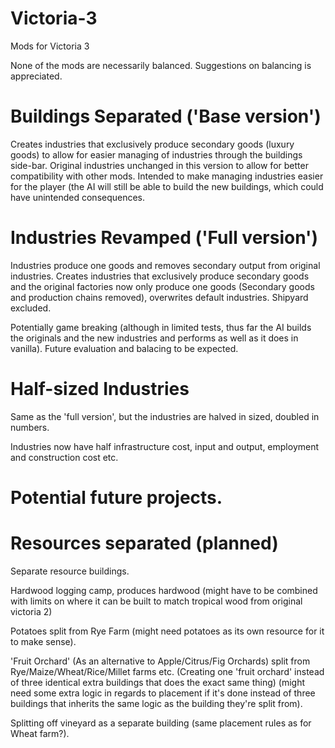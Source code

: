 # Victoria-3
Mods for Victoria 3

None of the mods are necessarily balanced.
Suggestions on balancing is appreciated. 

# Buildings Separated ('Base version')

 Creates industries that exclusively produce secondary goods (luxury goods) to allow for easier managing of industries through the buildings side-bar. Original industries unchanged in this version to allow for better compatibility with other mods. Intended to make managing industries easier for the player (the AI will still be able to build the new buildings, which could have unintended consequences.


# Industries Revamped ('Full version')

Industries produce one goods and removes secondary output from original industries. Creates industries that exclusively produce secondary goods and the original factories now only produce one goods (Secondary goods and production chains removed), overwrites default industries. Shipyard excluded.

Potentially game breaking (although in limited tests, thus far the AI builds the originals and the new industries and performs as well as it does in vanilla). Future evaluation and balacing to be expected.


# Half-sized Industries

Same as the 'full version', but the industries are halved in sized, doubled in numbers.

Industries now have half infrastructure cost, input and output, employment and construction cost etc. 


# Potential future projects.

# Resources separated (planned)
Separate resource buildings.

Hardwood logging camp, produces hardwood (might have to be combined with limits on where it can be built to match tropical wood from original victoria 2)

Potatoes split from Rye Farm (might need potatoes as its own resource for it to make sense). 

'Fruit Orchard' (As an alternative to Apple/Citrus/Fig Orchards) split from Rye/Maize/Wheat/Rice/Millet farms etc. (Creating one 'fruit orchard' instead of  three identical extra buildings that does the exact same thing) (might need some extra logic in regards to placement if it's done instead of three buildings that inherits the same logic as the building they're split from).

Splitting off vineyard as a separate building (same placement rules as for Wheat farm?).

